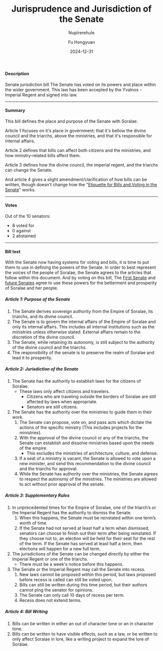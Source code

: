 ﻿---
title: "Jurisprudence and Jurisdiction of the Senate"

date: 2024-12-31
lastmod: 2024-12-31
draft: false
tags:
    [
    "Senate bill", "Imperial Senate", "Senate laws", "In-effect"
    ]
subtags:
    [
    "First Senate"
    ]
author: ["Nupīrerehule", "Fu Hongyuan"]
description: "Bill to select the official colour of the Senate."
summary: "The Senate has voted on its powers and place within the wider government."
url: /bills/bill-4/
cover:
    alt: "Senate jurisdiction bill"
    relative: false
editPost:
    URL: "https://ljukkti.github.io/sorali-codex/tags/imperial-senate/" 
    Text: "senate url text"
showToc: false
disableAnchoredHeadings: false

---

#### Description
Senate jurisdiction bill
The Senate has voted on its powers and place within the wider government. This law has been accepted by the Yvalnos - Imperial Regent and signed into law.

---

#### Summary
This bill defines the place and purpose of the Senate with Soralae.

Article 1 focuses on it's place in government; that it's bellow the divine council and the triarchs, above the ministries, and that it's responsible for internal affairs.

Article 2 defines that bills can affect both citizens and the ministries, and how ministry-related bills affect them.

Article 3 defines how the divine council, the imperial regent, and the triarchs can change the Senate.

And article 4 gives a slight amendment/clarification of how bills can be written, though doesn't change how the "[Etiquette for Bills and Voting in the Senate](/sorali-codex/bills/bill-3/)" works.

---

#### Votes
Out of the 10 senators:
+ 8 voted for
+ 0 against
+ 2 abstained

---

#### Bill text
With the Senate now having systems for voting and bills, it is time to put them to use in defining the powers of the Senate. In order to best represent the voices of the people of Soralae, the Senate agrees to the articles that follow within this document. And by voting on this bill, The [First Senate](/sorali-codex/subtags/first-senate/) and [future Senates](/sorali-codex/tags/imperial-senate/) agree to use these powers for the betterment and prosperity of Soralae and her people.

##### Article 1: Purpose of the Senate 
1. The Senate derives sovereign authority from the Empire of Soralae, its triarchs, and its divine council.
1. The Senate is to govern the internal affairs of the Empire of Soralae and only its internal affairs. This includes all internal institutions such as the ministries unless otherwise stated. External affairs remain to the discretion of the divine council.
1. The Senate, while retaining its autonomy, is still subject to the authority of the divine council and the triarchs.
1. The responsibility of the senate is to preserve the realm of Soralae and lead it to prosperity.
##### Article 2: Jurisdiction of the Senate
1. The Senate has the authority to establish laws for the citizens of Soralae.
    + These laws only affect citizens and travelers.
        + Citizens who are traveling outside the borders of Soralae are still affected by laws when appropriate.
        + Senators are still citizens.
2. The Senate has the authority over the ministries to guide them in their work.
    1. The Senate can propose, vote on, and pass acts which dictate the actions of the specific ministry (This includes projects for the ministries).
    1. With the approval of the divine council or any of the triarchs, the Senate can establish and dissolve ministries based upon the needs of the empire.
        + This excludes the ministries of architecture, culture, and defense.
    1. If a seat of a ministry is vacant, the Senate is allowed to vote upon a new minister, and send this recommendation to the divine council and the triarchs for approval.
    1. While the Senate has authority over the ministries, the Senate agrees to respect the autonomy of the ministries. The ministries are allowed to act without prior approval of the senate.
##### Article 3: Supplementary Rules
1. In unprecedented times for the Empire of Soralae, one of the triarch’s or the Imperial Regent has the authority to dismiss the Senate.
    1. When this happens, the Senate must be reinstated within one term’s worth of time. 
    1. If the Senate had not served at least half a term when dismissed, senators can choose to finish out their term after being reinstated. If they choose not to, an election will be held for their seat for the rest of the term. If the Senate has served at least half a term, then elections will happen for a new full term.
1. The jurisdictions of the Senate can be changed directly by either the Imperial Regent or one of the triarchs.
    + There must be a week's notice before this happens.
1. The Senate or the Imperial Regent may call the Senate into recess.
    1. New laws cannot be proposed within this period, but laws proposed before recess is called can still be voted upon.
    1. Bills can still be written during this time period, but their authors cannot ping the senator for opinions.
    1. The Senate can only call 10 days of recess per term.
    1. Recess does not extend terms.
##### Article 4: Bill Writing
1. Bills can be written in either an out of character tone or an in character tone.
1. Bills can be written to have visible effects, such as a law, or be written to only affect Soralae in lore, like a writing project to expand the lore of Soralae.
